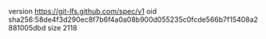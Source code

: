 version https://git-lfs.github.com/spec/v1
oid sha256:58de4f3d290ec8f7b6f4a0a08b900d055235c0fcde566b7f15408a2881005dbd
size 2118
